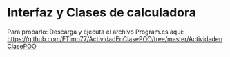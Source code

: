 # Interfaz y Clases de calculadora
Para probarlo:
Descarga y ejecuta el archivo Program.cs aquí:
https://github.com/FTimo77/ActividadEnClasePOO/tree/master/ActividadenClasePOO
